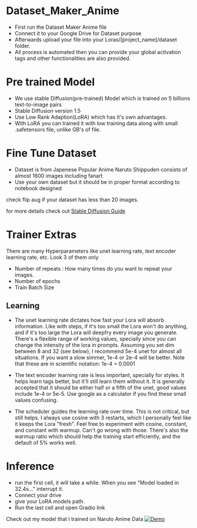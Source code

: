 # Dataset_Maker_Anime

- First run the Dataset Maker Anime file
- Connect it to your Google Drive for Dataset purpose 
- Afterwards upload your file into your Loras/[project_name]/dataset folder.
- All process is automated then you can provide your global activation tags and other functionalities are also provided.
 
# Pre trained Model

- We use stable Diffusion(pre-trained) Model which is trained on 5 billions text-to-image pairs
- Stable Diffusion version 1.5
- Use Low Rank Adaption(LoRA) which has it's own advantages.
- With LoRA you can trained it with low training data along with small .safetensors file, unlike GB's of file.

# Fine Tune Dataset
- Dataset is from Japenese Popular Anime Naruto Shippuden consists of almost 1600 images including fanart
- Use your own dataset but it should be in proper format according to notebook designed

check flip aug if your dataset has less than 20 images.

for more details check out [Stable Diffusion Guide](https://civitai.com/models/22530)

# Trainer Extras
There are many Hyperparameters like unet learning rate, text encoder learning rate, etc.
Look 3 of them only
- Number of repeats : How many times do you want to repeat your images.
- Number of epochs
- Train Batch Size
## Learning 
- The unet learning rate dictates how fast your Lora will absorb information. Like with steps, if it's too small the Lora won't do anything, and if it's too large the Lora will deepfry every image you generate. There's a flexible range of working values, specially since you can change the intensity of the lora in prompts. Assuming you set dim between 8 and 32 (see below), I recommend 5e-4 unet for almost all situations. If you want a slow simmer, 1e-4 or 2e-4 will be better. Note that these are in scientific notation: 1e-4 = 0.0001

- The text encoder learning rate is less important, specially for styles. It helps learn tags better, but it'll still learn them without it. It is generally accepted that it should be either half or a fifth of the unet, good values include 1e-4 or 5e-5. Use google as a calculator if you find these small values confusing.

- The scheduler guides the learning rate over time. This is not critical, but still helps. I always use cosine with 3 restarts, which I personally feel like it keeps the Lora "fresh". Feel free to experiment with cosine, constant, and constant with warmup. Can't go wrong with those. There's also the warmup ratio which should help the training start efficiently, and the default of 5% works well.

# Inference 
- run the first cell, it will take a while. When you see "Model loaded in 32.4s..." interrupt it.
- Connect your drive
- give your LoRA models path.
- Run the last cell and open Gradio link
 
 Check out my model that I trained on Naruto Anime Data [![Demo](https://img.shields.io/badge/Demo-View%20Demo-blue)](https://civitai.com/models/146475/naruto-or-lora)

 
